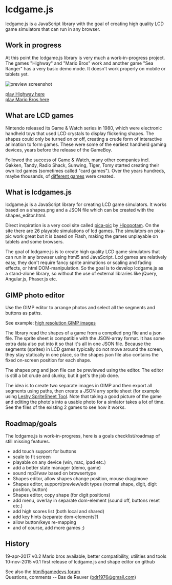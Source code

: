 lcdgame.js
==========
lcdgame.js is a JavaScript library with the goal of creating high quality LCD 
game simulators that can run in any browser. 

Work in progress
----------------
At this point the lcdgame.js library is very much a work-in-progress project. 
The games "Highway" and "Mario Bros" work and another game "Sea Ranger" has a
very basic demo mode. It doesn't work properly on mobile or tablets yet. 

![preview screenshot](https://raw.githubusercontent.com/BdR76/lcdgame.js/master/lcdgamejs_preview.png)

[play Highway here](http://bdrgames.nl/lcdgames/highway)  
[play Mario Bros here](http://bdrgames.nl/lcdgames/mariobros)

What are LCD games
------------------
Nintendo released its Game & Watch series in 1980, which were electronic
handheld toys that used LCD crystals to display flickering shapes. The shapes
could only be turned on or off, creating a crude form of interactive animation
to form games. These were some of the earliest handheld gaming devices, years
before the release of the GameBoy.

Followed the success of Game & Watch, many other companies incl. Gakken,
Tandy, Radio Shack, Sunwing, Tiger, Tomy started creating their own lcd games
(sometimes called "card games"). Over the years hundreds, maybe thousands, of
[different games](http://handheldempire.com/games.jsp) were created.

What is lcdgames.js
--------------------
lcdgame.js is a JavaScript library for creating LCD game simulators. It works 
based on a shapes.png and a JSON file which can be created with the 
shapes_editor.html. 

Direct inspiration is a very cool site called 
[pica-pic](http://www.pica-pic.com/) by 
[Hipopotam](http://www.hipopotamstudio.pl/). On the site there are 26 playable 
simulations of lcd games. The simulators on pica-pic work great but it is based 
on Flash, making the games unplayable on tablets and some browsers. 

The goal of lcdgame.js is to create high quality LCD game simulators that can 
run in any browser using html5 and JavaScript. Lcd games are relatively easy, 
they don't require fancy sprite animations or scaling and fading effects, or 
html DOM-manipulation. So the goal is to develop lcdgame.js as a stand-alone 
library, so without the use of external libraries like jQuery, Angular.js, 
Phaser.js etc. 

GIMP photo editor
-----------------
Use the GIMP editor to arrange photos and select all the segments and buttons as paths.

See example: [high resolution GIMP images](https://drive.google.com/drive/folders/0B414aIL7Bhz-aFlLNDVhUWVrNVE?usp=sharing)

The library read the shapes of a game from a compiled png file and a json file.
The sprite sheet is compatible with the JSON-array format. It has some extra
data also put into it so that it's all in one JSON file. Because the segments
(sprites) in LCD games typically do not move around the screen, they stay
statically in one place, so the shapes json file also contains the fixed
on-screen position for each shape. 

The shapes png and json file can be previewed using the editor. The editor 
is still a bit crude and clunky, but it get's the job done. 

The idea is to create two separate images in GIMP and then export all segments
using paths, then create a JSON arry sprite sheet (for example using [Leshy SpriteSheet Tool](https://www.leshylabs.com/apps/sstool/).
Note that taking a good picture of the game and editing the photo's into a 
usable photo for a simlator takes a lot of time. See the files of the existing 2 
games to see how it works. 
 
Roadmap/goals
-------------
The lcdgame.js is work-in-progress, here is a goals checklist/roadmap of
still missing features.

* add touch support for buttons
* scale to fit screen
* playable on any device (win, mac, ipad etc.)
* add a better state manager (demo, game)
* sound mp3/wav based on browsertype
* Shapes editor, allow shapes change position, mouse drag/move
* Shapes editor, support/preview/edit types (normal shape, digit, digit position, button)
* Shapes editor, copy shape (for digit positions)
* add menu, overlay in separate dom-element (sound off, buttons reset etc.)
* add high scores list (both local and shared)
* add key hints (separate dom-elements?)
* allow button/keys re-mapping
* and of course, add more games ;)

History
-------
19-apr-2017 v0.2 Mario bros available, better compatibility, utilities and tools   
10-nov-2015 v0.1 first release of lcdgame.js and shape editor on github

See also the [html5gamedevs forum](http://www.html5gamedevs.com/topic/8204-lcd-game-simulator-engine-using-html5js/)  
Questions, comments -- Bas de Reuver (bdr1976@gmail.com)
